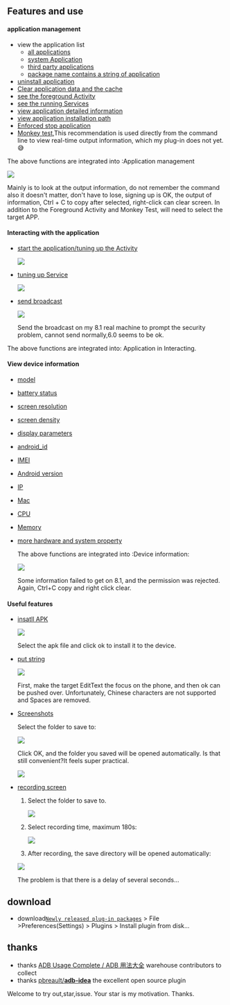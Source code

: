 
## Features and use

#### application management

- view the application list
  - [all applications ](https://github.com/mzlogin/awesome-adb#%E6%89%80%E6%9C%89%E5%BA%94%E7%94%A8)
  - [system Application](https://github.com/mzlogin/awesome-adb#%E7%B3%BB%E7%BB%9F%E5%BA%94%E7%94%A8)
  - [third party applications ](https://github.com/mzlogin/awesome-adb#%E7%AC%AC%E4%B8%89%E6%96%B9%E5%BA%94%E7%94%A8)
  - [package name contains a string of application](https://github.com/mzlogin/awesome-adb#%E5%8C%85%E5%90%8D%E5%8C%85%E5%90%AB%E6%9F%90%E5%AD%97%E7%AC%A6%E4%B8%B2%E7%9A%84%E5%BA%94%E7%94%A8)
- [uninstall application](https://github.com/mzlogin/awesome-adb#%E5%8D%B8%E8%BD%BD%E5%BA%94%E7%94%A8)
- [Clear application data and the cache](https://github.com/mzlogin/awesome-adb#%E6%B8%85%E9%99%A4%E5%BA%94%E7%94%A8%E6%95%B0%E6%8D%AE%E4%B8%8E%E7%BC%93%E5%AD%98)
- [see the foreground  Activity](https://github.com/mzlogin/awesome-adb#%E6%9F%A5%E7%9C%8B%E5%89%8D%E5%8F%B0-activity)
- [see the running Services](https://github.com/mzlogin/awesome-adb#%E6%9F%A5%E7%9C%8B%E6%AD%A3%E5%9C%A8%E8%BF%90%E8%A1%8C%E7%9A%84-services)
- [view application detailed information](https://github.com/mzlogin/awesome-adb#%E6%9F%A5%E7%9C%8B%E5%BA%94%E7%94%A8%E8%AF%A6%E7%BB%86%E4%BF%A1%E6%81%AF)
- [view application installation path](https://github.com/mzlogin/awesome-adb#%E6%9F%A5%E7%9C%8B%E5%BA%94%E7%94%A8%E5%AE%89%E8%A3%85%E8%B7%AF%E5%BE%84)
- [Enforced stop application](https://github.com/mzlogin/awesome-adb#%E5%BC%BA%E5%88%B6%E5%81%9C%E6%AD%A2%E5%BA%94%E7%94%A8)
- [ Monkey test](https://github.com/mzlogin/awesome-adb#%E4%BD%BF%E7%94%A8-monkey-%E8%BF%9B%E8%A1%8C%E5%8E%8B%E5%8A%9B%E6%B5%8B%E8%AF%95),This recommendation is used directly from the command line to view real-time output information, which my plug-in does not yet.😅

The above functions are integrated into :Application management

![](.\website\appManagement.png)

Mainly is to look at the output information, do not remember the command also it doesn't matter, don't have to lose, signing up is OK, the output of information, Ctrl + C to copy after selected, right-click can clear screen. In addition to the Foreground Activity and Monkey Test, will need to select the target APP.
#### Interacting with the application

- [start the application/tuning up the Activity](https://github.com/mzlogin/awesome-adb#%E5%90%AF%E5%8A%A8%E5%BA%94%E7%94%A8-%E8%B0%83%E8%B5%B7-activity)

  ![](.\website\startActivity.png)

- [tuning up Service](https://github.com/mzlogin/awesome-adb#%E8%B0%83%E8%B5%B7-service)

  ![](.\website\startService.png)

- [send broadcast](https://github.com/mzlogin/awesome-adb#%E5%8F%91%E9%80%81%E5%B9%BF%E6%92%AD)

  ![](.\website\sendBroadcast.png)

  Send the broadcast on my 8.1 real machine to prompt the security problem, cannot send normally,6.0 seems to be ok.

The above functions are integrated into: Application in Interacting.

#### View device information

- [model](https://github.com/mzlogin/awesome-adb#%E5%9E%8B%E5%8F%B7)

- [battery status](https://github.com/mzlogin/awesome-adb#%E7%94%B5%E6%B1%A0%E7%8A%B6%E5%86%B5)

- [screen resolution](https://github.com/mzlogin/awesome-adb#%E5%B1%8F%E5%B9%95%E5%88%86%E8%BE%A8%E7%8E%87)

- [screen density](https://github.com/mzlogin/awesome-adb#%E5%B1%8F%E5%B9%95%E5%AF%86%E5%BA%A6)

- [display parameters](https://github.com/mzlogin/awesome-adb#%E6%98%BE%E7%A4%BA%E5%B1%8F%E5%8F%82%E6%95%B0)

- [android_id](https://github.com/mzlogin/awesome-adb#android_id)

- [IMEI](https://github.com/mzlogin/awesome-adb#imei)

- [Android version ](https://github.com/mzlogin/awesome-adb#android-%E7%B3%BB%E7%BB%9F%E7%89%88%E6%9C%AC)

- [IP](https://github.com/mzlogin/awesome-adb#ip-%E5%9C%B0%E5%9D%80)

- [Mac](https://github.com/mzlogin/awesome-adb#mac-%E5%9C%B0%E5%9D%80)

- [CPU](https://github.com/mzlogin/awesome-adb#cpu-%E4%BF%A1%E6%81%AF)

- [Memory ](https://github.com/mzlogin/awesome-adb#%E5%86%85%E5%AD%98%E4%BF%A1%E6%81%AF)

- [more hardware and system property](https://github.com/mzlogin/awesome-adb#%E6%9B%B4%E5%A4%9A%E7%A1%AC%E4%BB%B6%E4%B8%8E%E7%B3%BB%E7%BB%9F%E5%B1%9E%E6%80%A7)

  The above functions are integrated into :Device information:

  ![](.\website\deviceInfo.png)

  Some information failed to get on 8.1, and the permission was rejected. Again, Ctrl+C copy and right click clear.

#### Useful features

- [insatll APK](https://github.com/mzlogin/awesome-adb#%E5%AE%89%E8%A3%85-apk)

  ![](.\website\installApk.png)

  Select the apk file and click ok to install it to the device.

- [put string](https://github.com/mzlogin/awesome-adb#%E8%BE%93%E5%85%A5%E6%96%87%E6%9C%AC)

  ![](.\website\putString.png)

  First, make the target EditText the focus on the phone, and then ok can be pushed over. Unfortunately, Chinese characters are not supported and Spaces are removed.

- [Screenshots ](https://github.com/mzlogin/awesome-adb#%E5%B1%8F%E5%B9%95%E6%88%AA%E5%9B%BE)

  Select the folder to save to:

  ![](.\website\capture1.png)

  Click OK, and the folder you saved will be opened automatically. Is that still convenient?It feels super practical.

  ![](.\website\capture2.png)

- [recording screen](https://github.com/mzlogin/awesome-adb#%E5%BD%95%E5%88%B6%E5%B1%8F%E5%B9%95)

  1. Select the folder to save to.

     ![](.\website\record1.png)

  2. Select recording time, maximum 180s:

     ![](.\website\record2.png)

  3.  After recording, the save directory will be opened automatically:


  ![](.\website\record3.png)

  The problem is that there is a delay of several seconds...

## download

- download[`Newly released plug-in packages`](https://github.com/longforus/adb-idea/releases/tag/1.6) > File >Preferences(Settings) > Plugins > Install plugin from disk...

## thanks

- thanks  [ADB Usage Complete / ADB 用法大全](https://github.com/mzlogin/awesome-adb) warehouse contributors to collect
- thanks [pbreault/**adb-idea**](https://github.com/pbreault/adb-idea) the excellent open source plugin


Welcome to try out,star,issue. Your star is my motivation. Thanks.